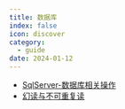 ```yaml
---
title: 数据库 
index: false
icon: discover
category:
  - guide
date: 2024-01-12
---
```



- [SqlServer-数据库相关操作](SqlServer-数据库相关操作.md)
- [幻读与不可重复读](幻读与不可重复读.md)
